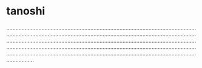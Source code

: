 # tanoshi

..............................................................................................................................................................................................................................................................................................................................................................................................................................................................................................................................................................................................................................................................